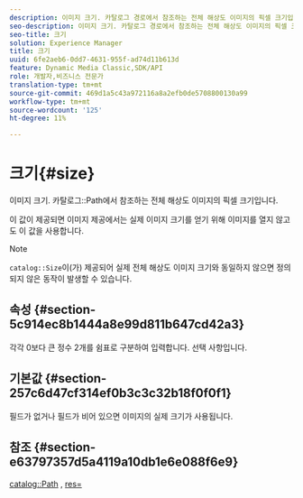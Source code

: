 ```yaml
---
description: 이미지 크기. 카탈로그 경로에서 참조하는 전체 해상도 이미지의 픽셀 크기입니다.
seo-description: 이미지 크기. 카탈로그 경로에서 참조하는 전체 해상도 이미지의 픽셀 크기입니다.
seo-title: 크기
solution: Experience Manager
title: 크기
uuid: 6fe2aeb6-0dd7-4631-955f-ad74d11b613d
feature: Dynamic Media Classic,SDK/API
role: 개발자,비즈니스 전문가
translation-type: tm+mt
source-git-commit: 469d1a5c43a972116a8a2efb0de5708800130a99
workflow-type: tm+mt
source-wordcount: '125'
ht-degree: 11%

---
```



# 크기{#size}

이미지 크기. 카탈로그::Path에서 참조하는 전체 해상도 이미지의 픽셀 크기입니다.

이 값이 제공되면 이미지 제공에서는 실제 이미지 크기를 얻기 위해 이미지를 열지 않고도 이 값을 사용합니다.

>[!NOTE]
>
>`catalog::Size`이(가) 제공되어 실제 전체 해상도 이미지 크기와 동일하지 않으면 정의되지 않은 동작이 발생할 수 있습니다.

## 속성 {#section-5c914ec8b1444a8e99d811b647cd42a3}

각각 0보다 큰 정수 2개를 쉼표로 구분하여 입력합니다. 선택 사항입니다.

## 기본값 {#section-257c6d47cf314ef0b3c3c32b18f0f0f1}

필드가 없거나 필드가 비어 있으면 이미지의 실제 크기가 사용됩니다.

## 참조 {#section-e63797357d5a4119a10db1e6e088f6e9}

[catalog::Path](../../../../../../is-api/image-catalog/image-serving-api-ref/c-image-catalog-reference/c-image-svg-data-reference/c-image-data-reference/r-path-cat.md#reference-306afcaff172440ca81b85da8d78213c) ,  [res=](/help/aem-is-ir-api/is-api/http-ref/image-serving-api-ref/c-http-protocol-reference/c-command-reference/r-res.md)
